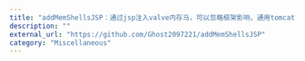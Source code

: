 ```yaml
---
title: "addMemShellsJSP：通过jsp注入valve内存马，可以忽略框架影响，通用tomcat789"
description: ""
external_url: "https://github.com/Ghost2097221/addMemShellsJSP"
category: "Miscellaneous"
---
```

